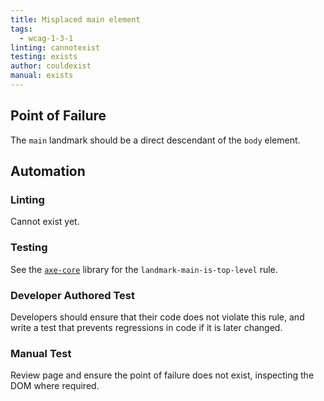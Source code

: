 ```yaml
---
title: Misplaced main element
tags: 
  - wcag-1-3-1
linting: cannotexist
testing: exists
author: couldexist
manual: exists
---
```


## Point of Failure
The `main` landmark should be a direct descendant of the `body` element.

## Automation

### Linting
Cannot exist yet. 

### Testing
See the [`axe-core`](https://github.com/dequelabs/axe-core) library for the `landmark-main-is-top-level` rule.

### Developer Authored Test
Developers should ensure that their code does not violate this rule, and write a test that prevents regressions in code if it is later changed.

### Manual Test
Review page and ensure the point of failure does not exist, inspecting the DOM where required.